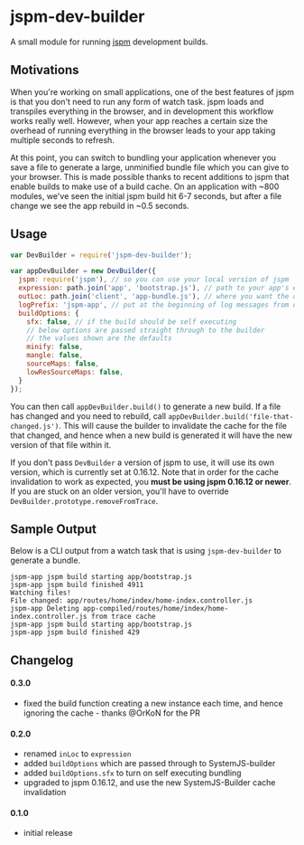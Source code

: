 # jspm-dev-builder

A small module for running [jspm](http://www.jspm.io) development builds.

## Motivations

When you're working on small applications, one of the best features of jspm is that you don't need to run any form of watch task. jspm loads and transpiles everything in the browser, and in development this workflow works really well. However, when your app reaches a certain size the overhead of running everything in the browser leads to your app taking multiple seconds to refresh.

At this point, you can switch to bundling your application whenever you save a file to generate a large, unminified bundle file which you can give to your browser. This is made possible thanks to recent additions to jspm that enable builds to make use of a build cache. On an application with ~800 modules, we've seen the initial jspm build hit 6-7 seconds, but after a file change we see the app rebuild in ~0.5 seconds.

## Usage

```js
var DevBuilder = require('jspm-dev-builder');

var appDevBuilder = new DevBuilder({
  jspm: require('jspm'), // so you can use your local version of jspm
  expression: path.join('app', 'bootstrap.js'), // path to your app's entry point
  outLoc: path.join('client', 'app-bundle.js'), // where you want the output file
  logPrefix: 'jspm-app', // put at the beginning of log messages from dev builder
  buildOptions: {
    sfx: false, // if the build should be self executing
    // below options are passed straight through to the builder
    // the values shown are the defaults
    minify: false,
    mangle: false,
    sourceMaps: false,
    lowResSourceMaps: false,
  }
});
```

You can then call `appDevBuilder.build()` to generate a new build. If a file has changed and you need to rebuild, call `appDevBuilder.build('file-that-changed.js')`. This will cause the builder to invalidate the cache for the file that changed, and hence when a new build is generated it will have the new version of that file within it.

If you don't pass `DevBuilder` a version of jspm to use, it will use its own version, which is currently set at 0.16.12. Note that in order for the cache invalidation to work as expected, you **must be using jspm 0.16.12 or newer**. If you are stuck on an older version, you'll have to override `DevBuilder.prototype.removeFromTrace`.

## Sample Output

Below is a CLI output from a watch task that is using `jspm-dev-builder` to generate a bundle.

```
jspm-app jspm build starting app/bootstrap.js
jspm-app jspm build finished 4911
Watching files!
File changed: app/routes/home/index/home-index.controller.js
jspm-app Deleting app-compiled/routes/home/index/home-index.controller.js from trace cache
jspm-app jspm build starting app/bootstrap.js
jspm-app jspm build finished 429
```

## Changelog

#### 0.3.0
- fixed the build function creating a new instance each time, and hence ignoring the cache - thanks @OrKoN for the PR

#### 0.2.0
- renamed `inLoc` to `expression`
- added `buildOptions` which are passed through to SystemJS-builder
- added `buildOptions.sfx` to turn on self executing bundling
- upgraded to jspm 0.16.12, and use the new SystemJS-Builder cache invalidation

#### 0.1.0
- initial release

